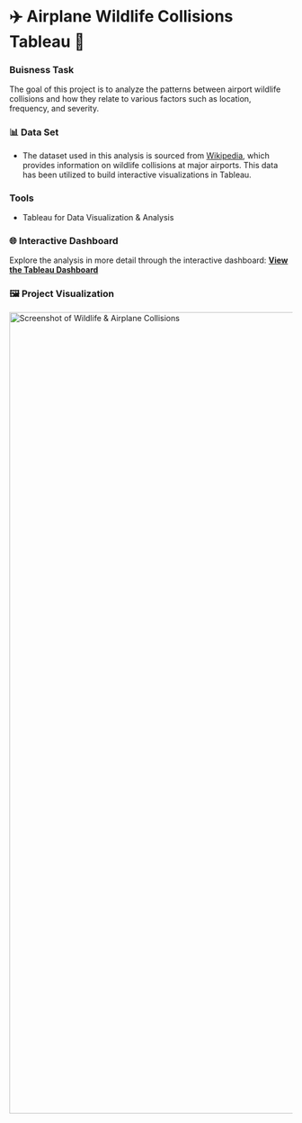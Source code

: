 # ✈️ Airplane Wildlife Collisions Tableau 🦅

### Buisness Task
The goal of this project is to analyze the patterns between airport wildlife collisions and how they relate to various factors such as location, frequency, and severity.

### 📊 Data Set
- The dataset used in this analysis is sourced from [Wikipedia](https://en.wikipedia.org/wiki/List_of_busiest_airports_by_passenger_traffic_(2010%E2%80%932015)), which provides information on wildlife collisions at major airports. This data has been utilized to build interactive visualizations in Tableau.

### Tools
- Tableau for Data Visualization & Analysis

### 🌐 Interactive Dashboard
Explore the analysis in more detail through the interactive dashboard:
[**View the Tableau Dashboard**](https://public.tableau.com/app/profile/jacob.villegas/viz/AirplaneCollisionCostvsAnimal/Dashboard1)

### 🖼️ Project Visualization

<img width="1425" alt="Screenshot of Wildlife & Airplane Collisions" src="https://github.com/user-attachments/assets/83979243-3c91-42f9-88ba-0d00c032eedd">
